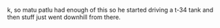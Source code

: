 
k,
so matu patlu had enough of this so he started driving a t-34 tank and then stuff just went downhill from there.
